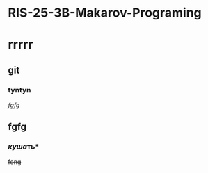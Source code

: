 # RIS-25-3B-Makarov-Programing
# rrrrr
## git ##
### tyntyn
*fgfg*
## **fgfg** ##
### ***куша*ть***
~~fong~~
